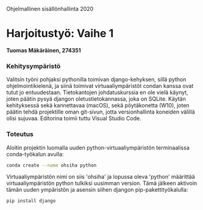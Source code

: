 Ohjelmallinen sisällönhallinta 2020
# Harjoitustyö: Vaihe 1
**Tuomas Mäkäräinen, 274351**

### Kehitysympäristö
Valitsin työni pohjaksi pythonilla toimivan django-kehyksen, sillä python ohjelmointikielenä, ja siinä toimivat virtuaaliympäristöt condan kanssa ovat tutut jo entuudestaan. Tietokantojen johdatuskurssia en ole vielä käynyt, joten päätin pysyä djangon oletustietokannassa, joka on SQLite. Käytän kehityksessä sekä kannettavaa (macOS), sekä pöytäkonetta (W10), joten päätin tehdä projektille oman git-sivun, jotta versionhallinta koneiden välillä olisi sujuvaa. Editorina toimii tuttu Visual Studio Code.

### Toteutus
Aloitin projektin luomalla uuden python-virtuaaliympäristön terminaalissa conda-työkalun avulla:
```sh
conda create --name ohsiha python
```
Virtuaaliympäristön nimi on siis 'ohsiha' ja lopussa oleva 'python' määrittää virtuaaliympäristön python tulkiksi uusimman version. Tämä jälkeen aktivoin tämän uuden ympäristön ja asensin siihen djangon pip-pakettityökalulla:
```sh
pip install django
```
